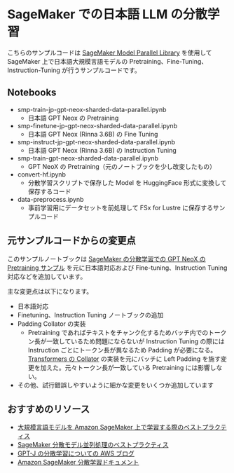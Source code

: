# SageMaker での日本語 LLM の分散学習

こちらのサンプルコードは [SageMaker Model Parallel Library](https://docs.aws.amazon.com/sagemaker/latest/dg/model-parallel.html) を使用して SageMaker 上で日本語大規模言語モデルの Pretraining、Fine-Tuning、Instruction-Tuning が行うサンプルコードです。

## Notebooks

- smp-train-jp-gpt-neox-sharded-data-parallel.ipynb
  - 日本語 GPT Neox の Pretraining
- smp-finetune-jp-gpt-neox-sharded-data-parallel.ipynb
  - 日本語 GPT Neox (Rinna 3.6B) の Fine Tuning
- smp-instruct-jp-gpt-neox-sharded-data-parallel.ipynb
  - 日本語 GPT Neox (Rinna 3.6B) の Instruction Tuning
- smp-train-gpt-neox-sharded-data-parallel.ipynb
  - GPT NeoX の Pretraining（元のノートブックを少し改変したもの）
- convert-hf.ipynb
  - 分散学習スクリプトで保存した Model を HuggingFace 形式に変換して保存するコード
- data-preprocess.ipynb
  - 事前学習用にデータセットを前処理して FSx for Lustre に保存するサンプルコード

## 元サンプルコードからの変更点

このサンプルノートブックは [SageMaker の分散学習での GPT NeoX の Pretraining サンプル](https://github.com/aws/amazon-sagemaker-examples/tree/main/training/distributed_training/pytorch/model_parallel/gpt-neox) を元に日本語対応および Fine-tuning、Instruction Tuning 対応などを追加しています。

主な変更点は以下になります。

- 日本語対応
- Finetuning、Instruction Tuning ノートブックの追加
- Padding Collator の実装
  - Pretraining であればテキストをチャンク化するためバッチ内でのトークン長が一致しているため問題にならないが Instruction Tuning の際には Instruction ごとにトークン長が異なるため Padding が必要になる。[Transformers の Collator](https://github.com/huggingface/transformers/blob/main/src/transformers/data/data_collator.py#L402) の実装を元にバッチに Left Padding を施す変更を加えた。元々トークン長が一致している Pretraining には影響しない。
- その他、試行錯誤しやすいように細かな変更をいくつか追加しています

## おすすめのリソース

- [大規模言語モデルを Amazon SageMaker 上で学習する際のベストプラクティス](https://aws.amazon.com/jp/blogs/news/training-large-language-models-on-amazon-sagemaker-best-practices/)
- [SageMaker 分散モデル並列処理のベストプラクティス](https://docs.aws.amazon.com/ja_jp/sagemaker/latest/dg/model-parallel-best-practices.html)
- [GPT-J の分散学習についての AWS ブログ](https://aws.amazon.com/blogs/machine-learning/fine-tune-gpt-j-using-an-amazon-sagemaker-hugging-face-estimator-and-the-model-parallel-library/)
- [Amazon SageMaker 分散学習ドキュメント](https://docs.aws.amazon.com/ja_jp/sagemaker/latest/dg/distributed-training.html)
